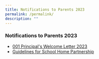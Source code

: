 ```yaml
---
title: Notifications to Parents 2023
permalink: /permalink/
description: ""
---
```

### **Notifications to Parents 2023**

* [001 Principal's Welcome Letter 2023](/files/ntp1.pdf)
* [Guidelines for School Home Partnership](/files/ntp1a.pdf)